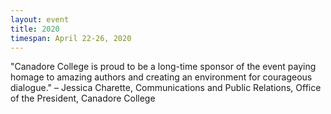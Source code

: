 ```yaml
---
layout: event
title: 2020
timespan: April 22-26, 2020
---
```


"Canadore College is proud to be a long-time sponsor of the event paying homage to amazing authors and creating an environment for courageous dialogue." – Jessica Charette, Communications and Public Relations, Office of the President, Canadore College